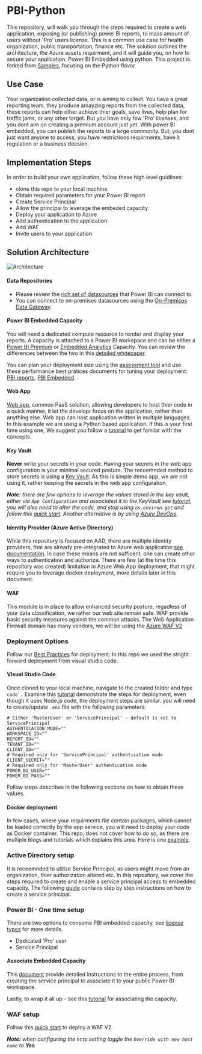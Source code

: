 # PBI-Python
This repository, will walk you through the steps required to create a web application, exposing (or publishing) power BI reports, to mass amount of users without 'Pro' users license. This is a common use case for health organization, public transportation, finance etc. The solution outlines the architecture, the Azure assets requirment, and it will guide you, on how to secure your application.
Power BI Embedded using python. This project is forked from [Samples](https://github.com/Microsoft/PowerBI-Developer-Samples), focusing on the Python flavor.

## Use Case
Your organization collected data, or is aiming to collect. You have a great reporting team, they produce amayzing reports from the collected data, these reports can help other achieve thier goals, save lives, help plan for traffic jams, or any other target. But you have only few 'Pro' licenses, and you dont aim on creating a premium account just yet. With power BI embedded, you can publish the reports to a large community. But, you dont just want anyone to access, you have restrictions requirments, have it regulation or a business decsion.

## Implementation Steps
In order to build your own application, follow these high level guidlines:
+ clone this repo to your local machine
+ Obtain required parameters for your Power BI report
+ Create Service Principal
+ Allow the principal to leverage the embeded capacity
+ Deploy your application to Azure
+ Add authentication to the application
+ Add WAF
+ Invite users to your application

## Solution Architecture

![Architecture](https://user-images.githubusercontent.com/37622785/81040881-0c9c0e00-8eb5-11ea-9b48-6cae552efd74.png)

#### Data Repositories
+ Please review the [rich set of datasources](https://docs.microsoft.com/en-us/power-bi/desktop-data-sources#data-sources) that Power BI can connect to.
+ You can connect to on-premises datasources using the [On-Premises Data Gateway](https://docs.microsoft.com/en-us/power-bi/service-gateway-onprem-indepth). 

#### Power BI Embedded Capacity
You will need a dedicated compute resource to render and display your reports. A capacity is attached to a Power BI workspace and can be either a [Power BI Premium](https://docs.microsoft.com/en-us/power-bi/service-premium-what-is#dedicated-capacities) or [Embedded Analytics](https://azure.microsoft.com/en-us/services/power-bi-embedded/) Capacity. 
You can review the differences between the two in this [detailed whitepaper](https://go.microsoft.com/fwlink/?linkid=2057861).

You can plan your deployment size using the [assessment tool](https://docs.microsoft.com/en-us/power-bi/developer/embedded/embedded-capacity-planning) and use these performance best pratices documents for tuning your deployment: [PBI reports](https://docs.microsoft.com/en-us/power-bi/guidance/power-bi-optimization), [PBI Embedded](https://docs.microsoft.com/en-us/power-bi/developer/embedded/embedded-performance-best-practices).
.

#### Web App
[Web app](https://docs.microsoft.com/en-us/azure/app-service/overview), common PaaS solution, allowing developers to host thier code in a quick manner, it let the developr focus on the application, rather than anything else.
Web app can host application written in multiple languages. In this example we are using a Python based application. If this is your first time using one, We suggest you follow a [tutorial](https://docs.microsoft.com/en-us/azure/app-service/containers/quickstart-python?tabs=bash) to get familar with the concepts.

#### Key Vault
**Never** write your secrets in your code. Having your secrets in the web app configuration is your minimal secured posture. The recoemnded method to store secrets is using a [Key Vault](https://docs.microsoft.com/en-us/azure/key-vault/general/overview).
As this is simple demo app, we are not using it, rather keeping the secrets in the web app configuration. 


*__Note:__ there are few options to leverage the values stored in the key vault, either via ``` App Configuration ``` and associated it to the KeyVault see [tutorial](https://docs.microsoft.com/en-us/azure/azure-app-configuration/use-key-vault-references-dotnet-core?tabs=cmd%2Ccore2x), you will also need to alter the code, and stop using ```os.environ.get``` and follow this [quick start](https://docs.microsoft.com/en-us/azure/key-vault/secrets/quick-create-python). Another alternative is by using [Azure DevOps](https://docs.microsoft.com/en-us/azure/devops/user-guide/what-is-azure-devops?view=azure-devops).*

#### Identity Provider (Azure Active Directory)
While this repository is focused on AAD, there are multiple identity providers, that are already pre-integrated to Azure web application [see documentation](https://docs.microsoft.com/en-us/azure/app-service/overview-authentication-authorization). In case these means are not sufficent, one can create other ways to authentication and authorize. There are few (at the time this repository was created) limitation in Azure Web App deployment, that might require you to leverage docker deployment, more details later in this document.

#### WAF
This module is in place to allow enhanced security posture, regadless of your data classification, we rather our web site remain safe. WAF provide basic security measures against the common attacks. The Web Application Firewall domain has many vendors, we will be using the [Azure WAF V2](https://docs.microsoft.com/en-us/azure/web-application-firewall/ag/ag-overview)

### Deployment Options
Follow our [Best Practices](https://docs.microsoft.com/en-us/azure/app-service/deploy-best-practices) for deployment. In this repo we used the stright forward deployment from visual studio code.

#### VIsual Studio Code
Once cloned to your local machine, navigate to the created folder and type ```code .``` 
Examine this [tutorial](https://docs.microsoft.com/en-us/azure/javascript/tutorial-vscode-azure-app-service-node-01?tabs=bash) demonstrate the steps for deployment, even though it uses Node.js code, the deployment steps are similar.
you will need to create/update ``` .env ``` file with the following parameters:

```
# Either 'MasterUser' or 'ServicePrincipal' - default is set to ServicePrincipal
AUTHENTICATION_MODE=""
WORKSPACE_ID=""
REPORT_ID=""
TENANT_ID=""
CLIENT_ID=""
# Required only for 'ServicePrincipal' authentication mode
CLIENT_SECRET=""
# Required only for 'MasterUser' authentication mode
POWER_BI_USER=""
POWER_BI_PASS=""
```
Follow steps describes in the following sections on how to obtain these values.


#### Docker deployment
In few cases, where your requirments file contain packages, which cannot be loaded correctly by the app service, you will need to deploy your code as Docker container.
This repo, does not cover how to do so, as there are multiple blogs and tutorials which explains this area. Here is one [example](https://docs.microsoft.com/en-us/azure/javascript/tutorial-vscode-docker-node-01?tabs=bash).

### Active Directory setup
It is recoemnded to utilize Service Principal, as users might move from an organization, thier authorization altered etc. In this repository, we cover the steps required to create and enable a service principal access to embedded capacity.
The following [guide](https://docs.microsoft.com/en-us/azure/active-directory/develop/howto-create-service-principal-portal) contains step by step instructions on how to create a service principal.

### Power BI - One time setup
There are two options to consume PBI embedded capacity, see [license types](https://docs.microsoft.com/en-us/power-bi/service-features-license-type) for more details.
+ Dedicated 'Pro' user
+ Service Principal

#### Associate Embedded Capacity
This [document](https://docs.microsoft.com/en-us/power-bi/developer/embedded/embed-service-principal) provide detailed instructions to the entire process, from creating the service principal to associate it to your public Power BI workspace.

Lastly, to wrap it all up - see this [tutorial](https://docs.microsoft.com/en-us/power-bi/developer/embedded/embed-sample-for-customers#embed-content-using-the-sample-application) for associating the capacity.


### WAF setup
Follow this [quick start](https://docs.microsoft.com/en-us/azure/web-application-firewall/ag/application-gateway-web-application-firewall-portal) to deploy a WAF V2.

*__Note:__ when configuring the ```http``` setting toggle the ```Override with new host name``` to **Yes***



